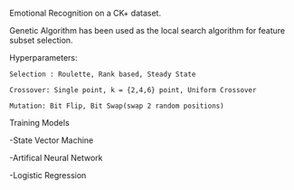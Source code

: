 Emotional Recognition on a CK+ dataset.

Genetic Algorithm has been used as the local search algorithm for feature subset selection.

Hyperparameters:

    Selection : Roulette, Rank based, Steady State
    
    Crossover: Single point, k = {2,4,6} point, Uniform Crossover
    
    Mutation: Bit Flip, Bit Swap(swap 2 random positions)
    
    
    
Training Models

-State Vector Machine

-Artifical Neural Network

-Logistic Regression
